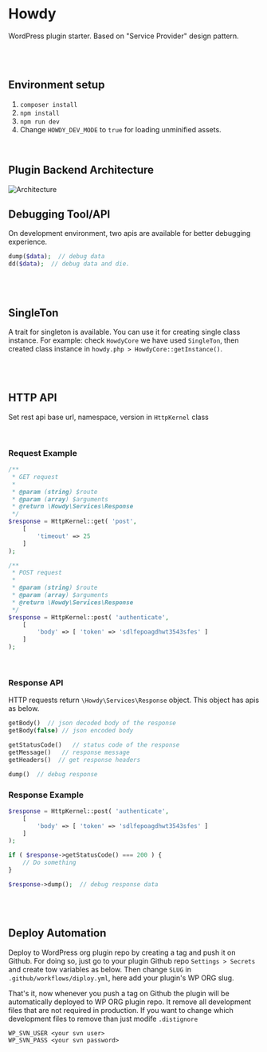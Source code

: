 # Howdy
WordPress plugin starter. Based on "Service Provider" design pattern.

<br>
<br>

## Environment setup
1. `composer install`
2. `npm install`
3. `npm run dev`
4. Change `HOWDY_DEV_MODE` to `true` for loading unminified assets.

<br>

## Plugin Backend Architecture

![Architecture](https://abmsourav.com/welcome/wp-content/uploads/2022/07/howdy-architecture.png)

## Debugging Tool/API
On development environment, two apis are available for better debugging experience.

```php
dump($data);  // debug data
dd($data);  // debug data and die. 
```

<br>
<br>

## SingleTon
A trait for singleton is available. You can use it for creating single class instance.
For example: check `HowdyCore` we have used `SingleTon`, then created class instance in `howdy.php > HowdyCore::getInstance()`.

<br>
<br>

## HTTP API
Set rest api base url, namespace, version in `HttpKernel` class

<br>

### Request Example

```php
/**
 * GET request
 * 
 * @param (string) $route
 * @param (array) $arguments
 * @return \Howdy\Services\Response
 */
$response = HttpKernel::get( 'post',
    [
        'timeout' => 25
    ]
);

/**
 * POST request
 * 
 * @param (string) $route
 * @param (array) $arguments
 * @return \Howdy\Services\Response
 */
$response = HttpKernel::post( 'authenticate',
    [
        'body' => [ 'token' => 'sdlfepoagdhwt3543sfes' ]
    ]
);
```

<br>

### Response API
HTTP requests return `\Howdy\Services\Response` object. This object has apis as below.

```php
getBody()  // json decoded body of the response
getBody(false) // json encoded body

getStatusCode()   // status code of the response
getMessage()   // response message
getHeaders()  // get response headers

dump()  // debug response
```

### Response Example

```php
$response = HttpKernel::post( 'authenticate',
    [
        'body' => [ 'token' => 'sdlfepoagdhwt3543sfes' ]
    ]
);

if ( $response->getStatusCode() === 200 ) {
    // Do something
}

$response->dump();  // debug response data
```

<br>
<br>

## Deploy Automation

<p>Deploy to WordPress org plugin repo by creating a tag and push it on Github.
For doing so, just go to your plugin Github repo <code>Settings > Secrets</code> and create tow variables as below. Then change <code>SLUG</code> in <code>.github/workflows/diploy.yml</code>, here add your plugin's WP ORG slug.</p>
<p>That's it, now whenever you push a tag on Github the plugin will be automatically deployed to WP ORG plugin repo. It remove all development files that are not required in production. If you want to change which development files to remove than just modife <code>.distignore</code></p>

```
WP_SVN_USER <your svn user>
WP_SVN_PASS <your svn password>
```
